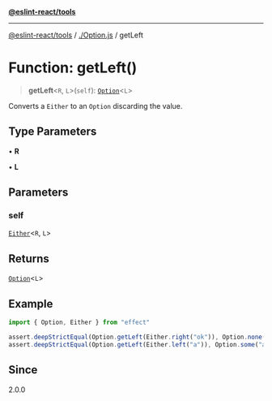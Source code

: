 [**@eslint-react/tools**](../../README.md)

***

[@eslint-react/tools](../../README.md) / [./Option.js](../README.md) / getLeft

# Function: getLeft()

> **getLeft**\<`R`, `L`\>(`self`): [`Option`](../type-aliases/Option.md)\<`L`\>

Converts a `Either` to an `Option` discarding the value.

## Type Parameters

• **R**

• **L**

## Parameters

### self

[`Either`](../../Either.js/type-aliases/Either.md)\<`R`, `L`\>

## Returns

[`Option`](../type-aliases/Option.md)\<`L`\>

## Example

```ts
import { Option, Either } from "effect"

assert.deepStrictEqual(Option.getLeft(Either.right("ok")), Option.none())
assert.deepStrictEqual(Option.getLeft(Either.left("a")), Option.some("a"))
```

## Since

2.0.0
